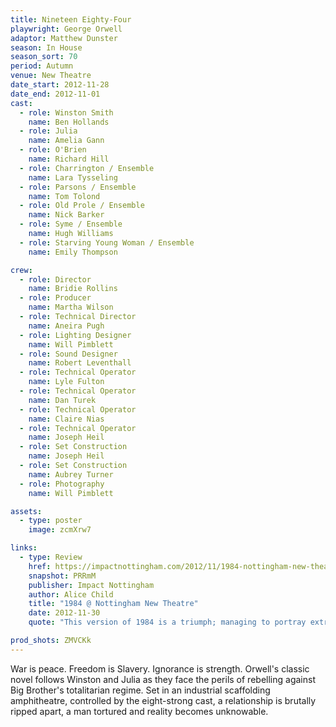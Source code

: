 ```yaml
---
title: Nineteen Eighty-Four
playwright: George Orwell
adaptor: Matthew Dunster
season: In House
season_sort: 70
period: Autumn
venue: New Theatre
date_start: 2012-11-28
date_end: 2012-11-01
cast:
  - role: Winston Smith
    name: Ben Hollands
  - role: Julia
    name: Amelia Gann
  - role: O'Brien
    name: Richard Hill
  - role: Charrington / Ensemble
    name: Lara Tysseling
  - role: Parsons / Ensemble
    name: Tom Tolond
  - role: Old Prole / Ensemble
    name: Nick Barker
  - role: Syme / Ensemble
    name: Hugh Williams
  - role: Starving Young Woman / Ensemble
    name: Emily Thompson

crew:
  - role: Director
    name: Bridie Rollins
  - role: Producer
    name: Martha Wilson
  - role: Technical Director
    name: Aneira Pugh
  - role: Lighting Designer
    name: Will Pimblett
  - role: Sound Designer
    name: Robert Leventhall
  - role: Technical Operator
    name: Lyle Fulton
  - role: Technical Operator
    name: Dan Turek
  - role: Technical Operator
    name: Claire Nias
  - role: Technical Operator
    name: Joseph Heil
  - role: Set Construction
    name: Joseph Heil
  - role: Set Construction
    name: Aubrey Turner
  - role: Photography
    name: Will Pimblett

assets:
  - type: poster
    image: zcmXrw7

links:
  - type: Review
    href: https://impactnottingham.com/2012/11/1984-nottingham-new-theatre/
    snapshot: PRRmM
    publisher: Impact Nottingham
    author: Alice Child
    title: "1984 @ Nottingham New Theatre"
    date: 2012-11-30
    quote: "This version of 1984 is a triumph; managing to portray extremely challenging topics and scenes professionally within the constraints of  an unconventional staging environment.  I would highly recommend seeing this outstanding piece of theatre."

prod_shots: ZMVCKk
---
```


War is peace. Freedom is Slavery. Ignorance is strength. Orwell's classic novel follows Winston and Julia as they face the perils of rebelling against Big Brother's totalitarian regime. Set in an industrial scaffolding amphitheatre, controlled by the eight-strong cast, a relationship is brutally ripped apart, a man tortured and reality becomes unknowable.
